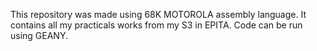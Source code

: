 This repository was made using 68K MOTOROLA assembly language. It contains all my practicals works from my S3 in EPITA.
Code can be run using GEANY.
